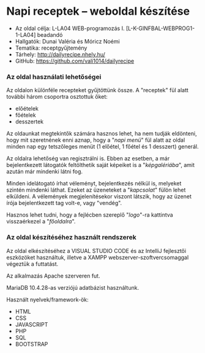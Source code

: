 # Napi receptek – weboldal készítése

-	Az oldal célja: L-LA04 WEB-programozás I. [L-K-GINFBAL-WEBPROG1-1-LA04] beadandó
-	Hallgatók: Dunai Valéria és Móricz Noémi
-	Tematika: receptgyűjtemény
-	Tárhely:  http://dailyrecipe.nhely.hu/
- GitHub: https://github.com/vali1014/dailyrecipe

### Az oldal használati lehetőségei

Az oldalon különféle recepteket gyűjtöttünk össze. A "receptek" fül alatt további három csoportra osztottuk őket: 
-	előételek
-	főételek
-	desszertek

Az oldaunkat megtekintők számára hasznos lehet, ha nem tudják eldönteni, hogy mit szeretnének enni aznap, hogy a "_napi menü_" fül alatt az oldal minden nap egy tetszőleges menüt (1 előétel, 1 főétel és 1 desszert) generál. 

Az oldalra lehetőség van regisztrálni is. Ebben az esetben, a már bejelentkezett látogatók feltölthetik saját képeiket is a "_képgalériába_", amit azután már mindenki látni fog.

Minden idelátogató írhat véleményt, bejelentkezés nélkül is, melyeket szintén mindenki láthat. Ezeket az üzeneteket a "_kapcsolat_" fülön lehet elküldeni. A vélemények megjelenítésekor viszont látszik, hogy az üzenet írója bejelentkezett tag volt-e, vagy "vendég". 

Hasznos lehet tudni, hogy a fejlécben szereplő "_logo_"-ra kattintva visszaérkezel a "_főoldalra_".

### Az oldal készítéséhez használt rendszerek

Az oldal elkészítéséhez a VISUAL STUDIO CODE és az IntelliJ fejlesztői eszközöket használtuk, illetve a XAMPP webszerver-szoftvercsomaggal végeztük a futtatást. 

Az alkalmazás Apache szerveren fut. 

MariaDB 10.4.28-as verziójú adatbázist használtunk.

Használt nyelvek/framework-ök: 
- HTML
- CSS
- JAVASCRIPT
- PHP
- SQL
- BOOTSTRAP
